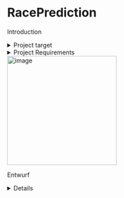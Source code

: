 # RacePrediction

Introduction
<details>
<summary>Project target </summary>
       <p>
The aim of the project is to create a Formula 1 racing prediction game where players can register to make race result predictions. Based on the race results, players will receive points, and the goal for each player is to accumulate the most points to win the game.

The requirements for the project include having a complete program logic to host a freely accessible web application. Players should be able to submit their predictions, log in, and register through a terminal. Additionally, the project should have fully implemented admin functions, and the algorithm for player prediction submissions should be functional.        
       </p>
</details>


<details>

<summary>Project Requirements</summary>
<p>
       Object-oriented programming
Implementation of Data Access Objects (DAO)
Persistent data storage
Project Scope:
Race information will be retrieved from the Ergast.com/API and stored in a custom database to reduce load on the API. To establish a connection to the database, ready-made methods from Psycopg will be used.
</p>


       
</details>



<img width="254" alt="image" src="https://github.com/Tecmac/RacePrediction/assets/53382401/02e65fe1-c69a-4b10-b03d-481b502c943a">

</details>


Entwurf
<details>
           tejwnf
</details>
